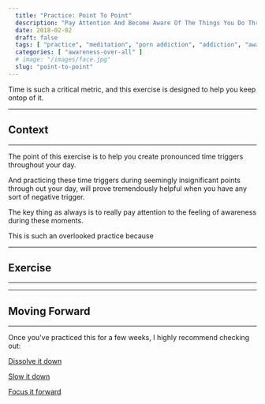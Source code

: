```yaml
---
  title: "Practice: Point To Point"
  description: "Pay Attention And Become Aware Of The Things You Do Throughout Your Day. The Intention Is To Allow You To Engage Your Mind In A Non-Reactive Way."
  date: 2018-02-02
  draft: false
  tags: [ "practice", "meditation", "porn addiction", "addiction", "awareness", "awareness exercises", "perspective", "nofap", "neverfap", "neverfap deluxe" ]
  categories: [ "awareness-over-all" ]
  # image: "/images/face.jpg"
  slug: "point-to-point"
---
```


Time is such a critical metric, and this exercise is designed to help you keep ontop of it.

<hr />

## Context

<hr />

The point of this exercise is to help you create pronounced time triggers throughout your day. 

And practicing these time triggers during seemingly insignificant points through out your day, will prove tremendously helpful when you have any sort of negative trigger. 

The key thing as always is to really pay attention to the feeling of awareness during these moments. 

This is such an overlooked practice because 


<hr />

## Exercise

<hr />


<hr />

## Moving Forward

<hr />

Once you've practiced this for a few weeks, I highly recommend checking out: 



<a class="link" href="/guide/dissolve-it-down">Dissolve it down</a>

<a class="link" href="/guide/slow-it-down">Slow it down</a>

<a class="link" href="/guide/focus-it-forward">Focus it forward</a>

<!-- 
## Additional Resources  -->

<!-- maybe link to other  -->

